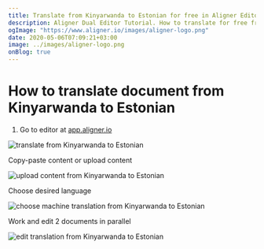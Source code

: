 ```yaml
---
title: Translate from Kinyarwanda to Estonian for free in Aligner Editor
description: Aligner Dual Editor Tutorial. How to translate for free from Kinyarwanda to Estonian. Aligner is multilingual document management platform. 
ogImage: "https://www.aligner.io/images/aligner-logo.png"
date: 2020-05-06T07:09:21+03:00
image: ../images/aligner-logo.png
onBlog: true
---
```


# How to translate document from Kinyarwanda to Estonian

1. Go to editor at [app.aligner.io](https://app.aligner.io "Aligner App web page")

![translate from Kinyarwanda to Estonian](../aligner-blank-editor.png "translate from Kinyarwanda to Estonian")

Copy-paste content or upload content

![upload content from Kinyarwanda to Estonian](../aligner-uploaded-document.png "upload content from Kinyarwanda to Estonian")

Choose desired language

![choose machine translation from Kinyarwanda to Estonian](../aligner-language-dropdown.png "choose machine translation from Kinyarwanda to Estonian")

Work and edit 2 documents in parallel

![edit translation from Kinyarwanda to Estonian](../aligner-double-sitded-editor.png "edit translation from Kinyarwanda to Estonian")

